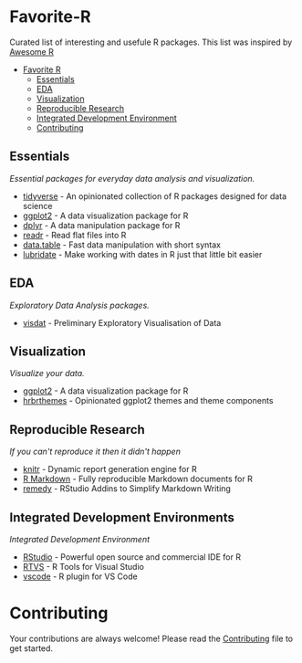 # Favorite-R
Curated list of interesting and usefule R packages. This list was inspired by [Awesome R](https://github.com/qinwf/awesome-R)

- [Favorite R](#favorite-)
  - [Essentials](#essentials)
  - [EDA](#eda)
  - [Visualization](#visualization)
  - [Reproducible Research](#reproducible-research)
  - [Integrated Development Environment](#integrated-development-environments)
  - [Contributing](#contributing)
  
## Essentials
*Essential packages for everyday data analysis and visualization.*

* [tidyverse](https://github.com/tidyverse/tidyverse) - An opinionated collection of R packages designed for data science
* [ggplot2](https://github.com/tidyverse/ggplot2) - A data visualization package for R
* [dplyr](https://github.com/tidyverse/dplyr) - A data manipulation package for R
* [readr](https://github.com/tidyverse/readr) - Read flat files into R
* [data.table](https://github.com/Rdatatable/data.table) - Fast data manipulation with short syntax
* [lubridate](https://github.com/tidyverse/lubridate) - Make working with dates in R just that little bit easier

## EDA
*Exploratory Data Analysis packages.*

* [visdat](https://github.com/ropensci/visdat) - Preliminary Exploratory Visualisation of Data

## Visualization
*Visualize your data.*

* [ggplot2](https://github.com/tidyverse/ggplot2) - A data visualization package for R
* [hrbrthemes](https://github.com/hrbrmstr/hrbrthemes) - Opinionated ggplot2 themes and theme components

## Reproducible Research
*If you can't reproduce it then it didn't happen*

* [knitr](http://yihui.name/knitr/) - Dynamic report generation engine for R
* [R Markdown](https://rmarkdown.rstudio.com/) - Fully reproducible Markdown documents for R
* [remedy](https://github.com/ThinkR-open/remedy) - RStudio Addins to Simplify Markdown Writing

## Integrated Development Environments
*Integrated Development Environment*

* [RStudio](https://www.rstudio.com/) - Powerful open source and commercial IDE for R
* [RTVS](https://docs.microsoft.com/en-us/visualstudio/rtvs/installer) - R Tools for Visual Studio
* [vscode](https://marketplace.visualstudio.com/items?itemName=Ikuyadeu.r) - R plugin for VS Code

# Contributing
Your contributions are always welcome! Please read the [Contributing](https://github.com/erikhoward/favorite-R/blob/master/CONTRIBUTING.md) file to get started.
